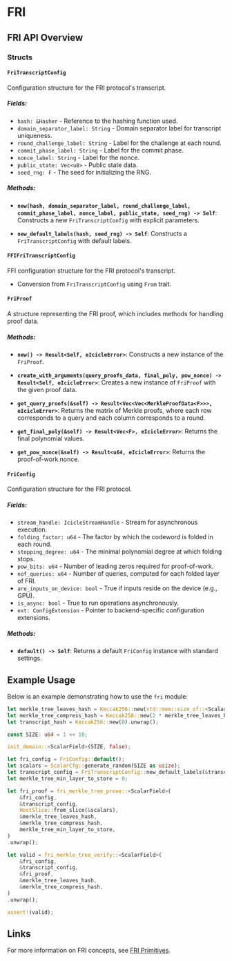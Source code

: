 # FRI

## FRI API Overview

### **Structs**

#### `FriTranscriptConfig`
Configuration structure for the FRI protocol's transcript.

##### **Fields:**
- `hash: &Hasher` - Reference to the hashing function used.
- `domain_separator_label: String` - Domain separator label for transcript uniqueness.
- `round_challenge_label: String` - Label for the challenge at each round.
- `commit_phase_label: String` - Label for the commit phase.
- `nonce_label: String` - Label for the nonce.
- `public_state: Vec<u8>` - Public state data.
- `seed_rng: F` - The seed for initializing the RNG.

##### **Methods:**
- **`new(hash, domain_separator_label, round_challenge_label, commit_phase_label, nonce_label, public_state, seed_rng) -> Self`**:
  Constructs a new `FriTranscriptConfig` with explicit parameters.

- **`new_default_labels(hash, seed_rng) -> Self`**:
  Constructs a `FriTranscriptConfig` with default labels.

#### `FFIFriTranscriptConfig`
FFI configuration structure for the FRI protocol's transcript.

- Conversion from `FriTranscriptConfig` using `From` trait.

#### `FriProof`
A structure representing the FRI proof, which includes methods for handling proof data.

##### **Methods:**
- **`new() -> Result<Self, eIcicleError>`**:
  Constructs a new instance of the `FriProof`.

- **`create_with_arguments(query_proofs_data, final_poly, pow_nonce) -> Result<Self, eIcicleError>`**:
  Creates a new instance of `FriProof` with the given proof data.

- **`get_query_proofs(&self) -> Result<Vec<Vec<MerkleProofData<F>>>, eIcicleError>`**:
  Returns the matrix of Merkle proofs, where each row corresponds to a query and each column corresponds to a round.

- **`get_final_poly(&self) -> Result<Vec<F>, eIcicleError>`**:
  Returns the final polynomial values.

- **`get_pow_nonce(&self) -> Result<u64, eIcicleError>`**:
  Returns the proof-of-work nonce.

#### `FriConfig`
Configuration structure for the FRI protocol.

##### **Fields:**
- `stream_handle: IcicleStreamHandle` - Stream for asynchronous execution.
- `folding_factor: u64` - The factor by which the codeword is folded in each round.
- `stopping_degree: u64` - The minimal polynomial degree at which folding stops.
- `pow_bits: u64` - Number of leading zeros required for proof-of-work.
- `nof_queries: u64` - Number of queries, computed for each folded layer of FRI.
- `are_inputs_on_device: bool` - True if inputs reside on the device (e.g., GPU).
- `is_async: bool` - True to run operations asynchronously.
- `ext: ConfigExtension` - Pointer to backend-specific configuration extensions.

##### **Methods:**
- **`default() -> Self`**:
  Returns a default `FriConfig` instance with standard settings.

## **Example Usage**

Below is an example demonstrating how to use the `fri` module:

```rust
let merkle_tree_leaves_hash = Keccak256::new(std::mem::size_of::<ScalarField>() as u64).unwrap();
let merkle_tree_compress_hash = Keccak256::new(2 * merkle_tree_leaves_hash.output_size()).unwrap();
let transcript_hash = Keccak256::new(0).unwrap();

const SIZE: u64 = 1 << 10;

init_domain::<ScalarField>(SIZE, false);

let fri_config = FriConfig::default();
let scalars = ScalarCfg::generate_random(SIZE as usize);
let transcript_config = FriTranscriptConfig::new_default_labels(&transcript_hash, ScalarField::one());
let merkle_tree_min_layer_to_store = 0;

let fri_proof = fri_merkle_tree_prove::<ScalarField>(
    &fri_config,
    &transcript_config,
    HostSlice::from_slice(&scalars),
    &merkle_tree_leaves_hash,
    &merkle_tree_compress_hash,
    merkle_tree_min_layer_to_store,
)
.unwrap();

let valid = fri_merkle_tree_verify::<ScalarField>(
    &fri_config,
    &transcript_config,
    &fri_proof,
    &merkle_tree_leaves_hash,
    &merkle_tree_compress_hash,
)
.unwrap();

assert!(valid);
```

## **Links**

For more information on FRI concepts, see [FRI Primitives](../cpp/fri).
